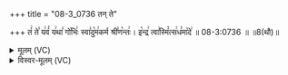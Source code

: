 +++
title = "08-3_0736 तन् ते"

+++
तं꣢ ते꣣ य꣢वं꣣ य꣢था꣣ गो꣡भिः꣢ स्वा꣣दु꣡म꣢कर्म श्री꣣ण꣡न्तः꣢। इ꣡न्द्र꣢ त्वा꣣स्मिं꣡त्स꣢ध꣣मा꣡दे꣢ ॥ 08-3:0736 ॥ ॥8(थौ)॥

<details><summary>मूलम् (VC)</summary>

तं꣢ ते꣣ य꣢वं꣣ य꣢था꣣ गो꣡भिः꣢ स्वा꣣दु꣡म꣢कर्म श्री꣣ण꣡न्तः꣢ । इ꣡न्द्र꣢ त्वा꣣स्मिं꣡त्स꣢ध꣣मा꣡दे꣢ ॥७३६॥
</details>

<details><summary>विस्वर-मूलम् (VC)</summary>

तं ते यवं यथा गोभिः स्वादुमकर्म श्रीणन्तः । इन्द्र त्वास्मिंत्सधमादे ॥७३६॥
</details>